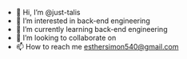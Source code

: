 - 👋 Hi, I’m @just-talis
- 👀 I’m interested in back-end engineering
- 🌱 I’m currently learning back-end engineering
- 💞️ I’m looking to collaborate on 
- 📫 How to reach me esthersimon540@gmail.com

<!---
just-talis/just-talis is a ✨ special ✨ repository because its `README.md` (this file) appears on your GitHub profile.
You can click the Preview link to take a look at your changes.
--->
